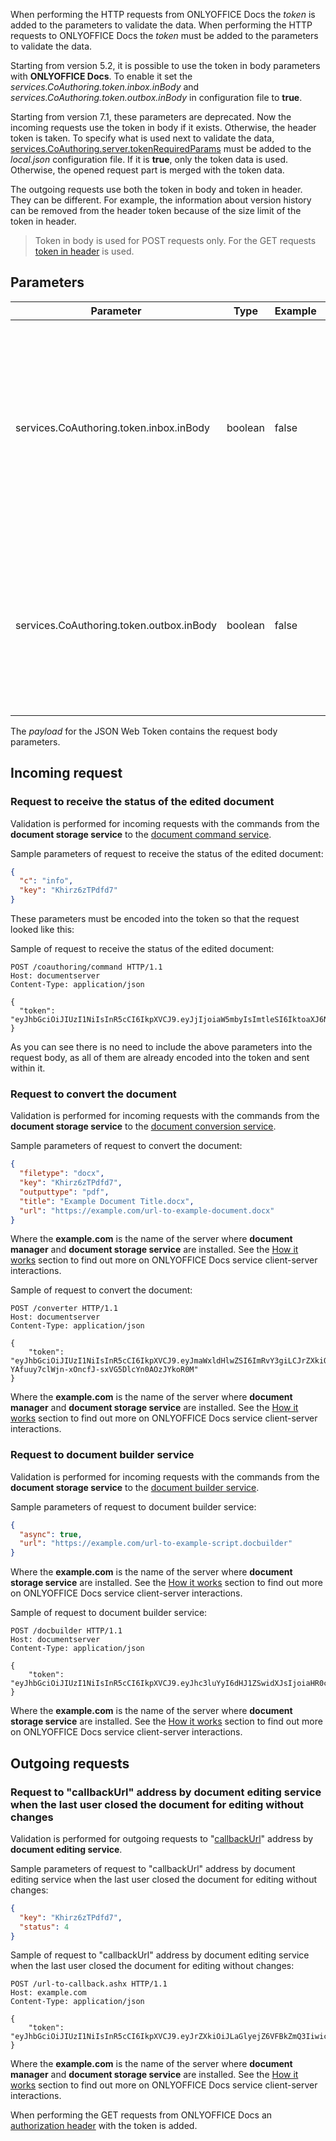 When performing the HTTP requests from ONLYOFFICE Docs the *token* is added to the parameters to validate the data. When performing the HTTP requests to ONLYOFFICE Docs the *token* must be added to the parameters to validate the data.

Starting from version 5.2, it is possible to use the token in body parameters with **ONLYOFFICE Docs**. To enable it set the *services.CoAuthoring.token.inbox.inBody* and *services.CoAuthoring.token.outbox.inBody* in configuration file to **true**.

Starting from version 7.1, these parameters are deprecated. Now the incoming requests use the token in body if it exists. Otherwise, the header token is taken. To specify what is used next to validate the data, [services.CoAuthoring.server.tokenRequiredParams](https://helpcenter.onlyoffice.com/installation/docs-developer-configuring.aspx#services-CoAuthoring-server-tokenRequiredParams) must be added to the *local.json* configuration file. If it is **true**, only the token data is used. Otherwise, the opened request part is merged with the token data.

The outgoing requests use both the token in body and token in header. They can be different. For example, the information about version history can be removed from the header token because of the size limit of the token in header.

> Token in body is used for POST requests only. For the GET requests [token in header](Token%20in%20header/index.md) is used.

## Parameters

| Parameter                                | Type    | Example | Description                                                                                                                                                            |
| ---------------------------------------- | ------- | ------- | ---------------------------------------------------------------------------------------------------------------------------------------------------------------------- |
| services.CoAuthoring.token.inbox.inBody  | boolean | false   | Specifies the enabling the token validation in the request body to the **document command service**, **document conversion service** and **document builder service**. |
| services.CoAuthoring.token.outbox.inBody | boolean | false   | Specifies the enabling the token generation for the request body by **document editing service** to **document storage service**.                                      |

The *payload* for the JSON Web Token contains the request body parameters.

## Incoming request

### Request to receive the status of the edited document

Validation is performed for incoming requests with the commands from the **document storage service** to the [document command service](../../../Additional%20API/Command%20service/index.md).

Sample parameters of request to receive the status of the edited document:

  ``` json
  {
    "c": "info",
    "key": "Khirz6zTPdfd7"
  }
  ```

These parameters must be encoded into the token so that the request looked like this:

Sample of request to receive the status of the edited document:

  ``` http
  POST /coauthoring/command HTTP/1.1
  Host: documentserver
  Content-Type: application/json

{
    "token": "eyJhbGciOiJIUzI1NiIsInR5cCI6IkpXVCJ9.eyJjIjoiaW5mbyIsImtleSI6IktoaXJ6NnpUUGRmZDcifQ.r_6sThjFABsHMNHhkVdHDSz4jwkbXRQNYdvawkBGJgg"
}
```

As you can see there is no need to include the above parameters into the request body, as all of them are already encoded into the token and sent within it.

### Request to convert the document

Validation is performed for incoming requests with the commands from the **document storage service** to the [document conversion service](../../Conversion%20API/index.md).

Sample parameters of request to convert the document:

  ``` json
  {
    "filetype": "docx",
    "key": "Khirz6zTPdfd7",
    "outputtype": "pdf",
    "title": "Example Document Title.docx",
    "url": "https://example.com/url-to-example-document.docx"
  }
  ```

Where the **example.com** is the name of the server where **document manager** and **document storage service** are installed. See the [How it works](../../../Get%20Started/How%20It%20Works/index.md) section to find out more on ONLYOFFICE Docs service client-server interactions.

Sample of request to convert the document:

``` http
POST /converter HTTP/1.1
Host: documentserver
Content-Type: application/json

{
    "token": "eyJhbGciOiJIUzI1NiIsInR5cCI6IkpXVCJ9.eyJmaWxldHlwZSI6ImRvY3giLCJrZXkiOiJLaGlyejZ6VFBkZmQ3Iiwib3V0cHV0dHlwZSI6InBkZiIsInRpdGxlIjoiRXhhbXBsZSBEb2N1bWVudCBUaXRsZS5kb2N4IiwidXJsIjoiaHR0cDovL2V4YW1wbGUuY29tL3VybC10by1leGFtcGxlLWRvY3VtZW50LmRvY3gifQ.U-YAfuuy7clWjn-xOncfJ-sxVG5DlcYn0AOzJYkoR0M"
}
```

Where the **example.com** is the name of the server where **document manager** and **document storage service** are installed. See the [How it works](../../../Get%20Started/How%20It%20Works/index.md) section to find out more on ONLYOFFICE Docs service client-server interactions.

### Request to document builder service

Validation is performed for incoming requests with the commands from the **document storage service** to the [document builder service](../../Document%20Builder%20API/index.md).

Sample parameters of request to document builder service:

  ``` json
  {
    "async": true,
    "url": "https://example.com/url-to-example-script.docbuilder"
  }
  ```

Where the **example.com** is the name of the server where **document storage service** are installed. See the [How it works](../../../Get%20Started/How%20It%20Works/index.md) section to find out more on ONLYOFFICE Docs service client-server interactions.

Sample of request to document builder service:

``` http
POST /docbuilder HTTP/1.1
Host: documentserver
Content-Type: application/json

{
    "token": "eyJhbGciOiJIUzI1NiIsInR5cCI6IkpXVCJ9.eyJhc3luYyI6dHJ1ZSwidXJsIjoiaHR0cHM6Ly9leGFtcGxlLmNvbS91cmwtdG8tZXhhbXBsZS1zY3JpcHQuZG9jYnVpbGRlciJ9.dzoTbRzSMa95Fpg34CjnF3ZUPdGA2CnBedFL_qOOxAs"
}
```

Where the **example.com** is the name of the server where **document storage service** are installed. See the [How it works](../../../Get%20Started/How%20It%20Works/index.md) section to find out more on ONLYOFFICE Docs service client-server interactions.

## Outgoing requests

### Request to "callbackUrl" address by document editing service when the last user closed the document for editing without changes

Validation is performed for outgoing requests to "[callbackUrl](../../../Usage%20API/Config/Editor/index.md#callbackurl)" address by **document editing service**.

Sample parameters of request to "callbackUrl" address by document editing service when the last user closed the document for editing without changes:

  ``` json
  {
    "key": "Khirz6zTPdfd7",
    "status": 4
  }
  ```

Sample of request to "callbackUrl" address by document editing service when the last user closed the document for editing without changes:

``` http
POST /url-to-callback.ashx HTTP/1.1
Host: example.com
Content-Type: application/json

{
    "token": "eyJhbGciOiJIUzI1NiIsInR5cCI6IkpXVCJ9.eyJrZXkiOiJLaGlyejZ6VFBkZmQ3Iiwic3RhdHVzIjo0fQ.gCyNKPpg6ISAnhvFQmRiY6BRqG6WPcEGgnK79hREdkU"
}
```

Where the **example.com** is the name of the server where **document manager** and **document storage service** are installed. See the [How it works](../../../Get%20Started/How%20It%20Works/index.md) section to find out more on ONLYOFFICE Docs service client-server interactions.

When performing the GET requests from ONLYOFFICE Docs an [authorization header](Token%20in%20header/index.md) with the token is added.
